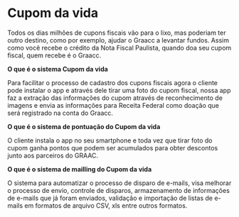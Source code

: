 **Cupom da vida**
========================================================================

Todos os dias milhões de cupons fiscais vão para o lixo, mas poderiam ter outro destino, como por exemplo, ajudar o Graacc a levantar fundos. Assim como você recebe o crédito da Nota Fiscal Paulista, quando doa seu cupom fiscal, quem recebe é o Graacc.

**O que é o sistema Cupom da vida**

Para facilitar o processo de cadastro dos cupons fiscais agora o cliente pode instalar o app e através dele tirar uma foto do cupom fiscal, nossa app faz a extração das informações do cupom através de reconhecimento de imagens e envia as informações para Receita Federal como doação que será registrado na conta do Graacc.

**O que é o sistema de pontuação do Cupom da vida**

O cliente instala o app no seu smartphone e toda vez que tirar foto do cupom ganha pontos que podem ser acumulados para obter descontos junto aos parceiros do GRAAC.

**O que é o sistema de mailling do Cupom da vida**

O sistema para automatizar o processo de disparo de e-mails, visa melhorar o processo de envio, controle de disparos, armazenamento de informações de e-mails que já foram enviados, validação e importação de listas de e-mails em formatos de arquivo CSV, xls entre outros formatos. 
